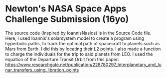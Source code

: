 # Newton's NASA Space Apps Challenge Submission (16yo)
The source code (Inspired by IoannisNasios) is in the Source Code file. Here, I used Ioannis's solarsystem model to create a program using hyperbolic paths, to track the optimal path of spacecraft to planets such as Mars from Earth. I did this by locating their L2 points. I also made a function to charge the individuals for the trip to said planets from LEO. 
I used the equation of the Departure Transit Orbit from this paper: https://www.researchgate.net/publication/228780297_Interplanetary_and_lunar_transfers_using_libration_points
